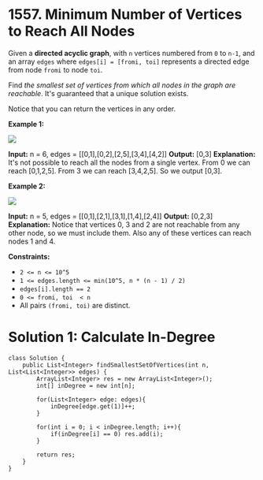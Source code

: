 # 1557. Minimum Number of Vertices to Reach All Nodes
Given a **directed acyclic graph**, with `n` vertices numbered from `0` to `n-1`, and an array `edges` where `edges[i] = [fromi, toi]` represents a directed edge from node `fromi` to node `toi`.

Find  _the smallest set of vertices from which all nodes in the graph are reachable_. It's guaranteed that a unique solution exists.

Notice that you can return the vertices in any order.

**Example 1:**

![](https://assets.leetcode.com/uploads/2020/07/07/untitled22.png)

**Input:** n = 6, edges = [[0,1],[0,2],[2,5],[3,4],[4,2]]
**Output:** [0,3]
**Explanation:** It's not possible to reach all the nodes from a single vertex. From 0 we can reach [0,1,2,5]. From 3 we can reach [3,4,2,5]. So we output [0,3].

**Example 2:**

![](https://assets.leetcode.com/uploads/2020/07/07/untitled.png)

**Input:** n = 5, edges = [[0,1],[2,1],[3,1],[1,4],[2,4]]
**Output:** [0,2,3]
**Explanation:** Notice that vertices 0, 3 and 2 are not reachable from any other node, so we must include them. Also any of these vertices can reach nodes 1 and 4.

**Constraints:**

-   `2 <= n <= 10^5`
-   `1 <= edges.length <= min(10^5, n * (n - 1) / 2)`
-   `edges[i].length == 2`
-   `0 <= fromi, toi  < n`
-   All pairs  `(fromi, toi)`  are distinct.


# Solution 1: Calculate In-Degree
```
class Solution {
    public List<Integer> findSmallestSetOfVertices(int n, List<List<Integer>> edges) {
        ArrayList<Integer> res = new ArrayList<Integer>();
        int[] inDegree = new int[n];
        
        for(List<Integer> edge: edges){
            inDegree[edge.get(1)]++;
        }
        
        for(int i = 0; i < inDegree.length; i++){
            if(inDegree[i] == 0) res.add(i); 
        }
        
        return res;
    }
}
```